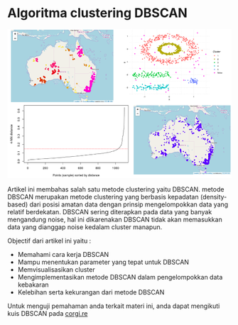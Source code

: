 # Algoritma clustering DBSCAN

![](img/cluster1.png)

Artikel ini membahas salah satu metode clustering yaitu DBSCAN. metode DBSCAN merupakan metode clustering yang berbasis kepadatan (density-based) dari posisi amatan data dengan prinsip mengelompokkan data yang relatif berdekatan. DBSCAN sering diterapkan pada data yang banyak mengandung noise, hal ini dikarenakan DBSCAN tidak akan memasukkan data yang dianggap noise kedalam cluster manapun.

Objectif dari artikel ini yaitu :
* Memahami cara kerja DBSCAN
* Mampu menentukan parameter yang tepat untuk DBSCAN
* Memvisualisasikan cluster
* Mengimplementasikan metode DBSCAN dalam pengelompokkan data kebakaran
* Kelebihan serta kekurangan dari metode DBSCAN

Untuk menguji pemahaman anda terkait materi ini, anda dapat mengikuti kuis DBSCAN pada [corgi.re]( https://corgi.re/courses/Davidlimbong/dbscan)
